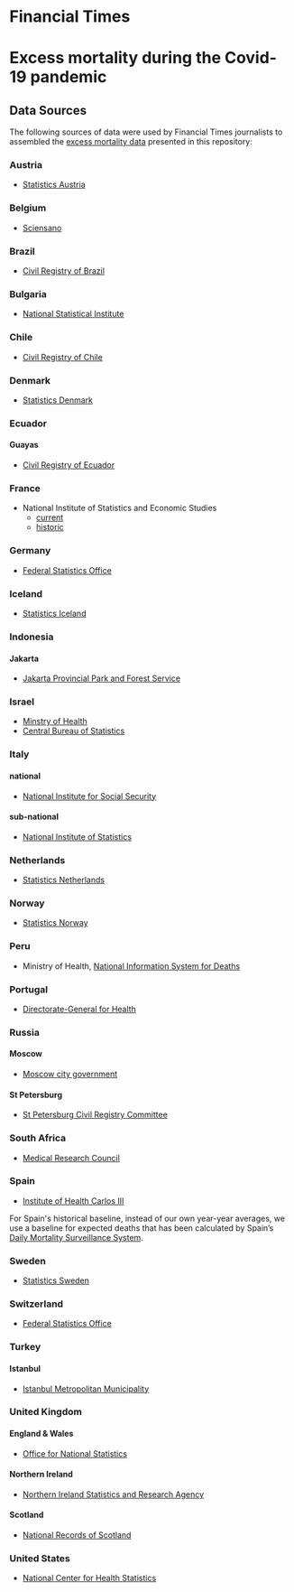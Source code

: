 # Financial Times
# Excess mortality during the Covid-19 pandemic
## Data Sources

The following sources of data were used by Financial Times journalists to assembled the [excess mortality data](README.md) presented in this repository:

### Austria
* [Statistics Austria](http://www.statistik.at/web_de/statistiken/menschen_und_gesellschaft/bevoelkerung/gestorbene/index.html)

### Belgium
* [Sciensano](https://covid-19.sciensano.be/fr/covid-19-situation-epidemiologique)

### Brazil
* [Civil Registry of Brazil](https://transparencia.registrocivil.org.br/registros)

### Bulgaria
* [National Statistical Institute](https://www.nsi.bg/en/content/18162/basic-page/deaths-bulgaria-weeks)

### Chile
 * [Civil Registry of Chile](https://github.com/MinCiencia/Datos-COVID19/tree/master/output/producto32)

### Denmark
 * [Statistics Denmark](https://m.statbank.dk/TableInfo/DODC2)

### Ecuador
#### Guayas
* [Civil Registry of Ecuador](https://www.registrocivil.gob.ec/cifras/)

### France
* National Institute of Statistics and Economic Studies
	* [current](https://insee.fr/fr/information/4470857)
	* [historic](https://www.insee.fr/fr/statistiques/4204054?sommaire=4204068#consulter-sommaire)

### Germany
* [Federal Statistics Office](https://www.destatis.de/DE/Themen/Gesellschaft-Umwelt/Bevoelkerung/Sterbefaelle-Lebenserwartung/sterbefallzahlen.html)

### Iceland
* [Statistics Iceland](https://hagstofa.is/utgafur/tilraunatolfraedi/danir-tt/)

### Indonesia
#### Jakarta
* [Jakarta Provincial Park and Forest Service](https://pertamananpemakaman.jakarta.go.id/v813/t1p1/csv-data25.csv/YXNzZXRzL2RhdGEvY3N2LXBlbWFrYW1hbi8-)

### Israel
* [Minstry of Health](https://www.health.gov.il/UnitsOffice/HD/PH/epidemiology/Pages/epidemiology_report.aspx?WPID=WPQ7&PN=6)
* [Central Bureau of Statistics](https://www.cbs.gov.il/he/publications/LochutTlushim/2020/%D7%A4%D7%98%D7%99%D7%A8%D7%95%D7%AA-2000-2020-%D7%9C%D7%A4%D7%99-%D7%A9%D7%91%D7%95%D7%A2.xlsx)

### Italy
#### national
* [National Institute for Social Security](https://www.inps.it/docallegatiNP/Mig/Dati_analisi_bilanci/Nota_CGSA_mortal_Covid19_def.pdf)  
#### sub-national
* [National Institute of Statistics](https://www.istat.it/en/archivio/240106)                                                                            
### Netherlands
* [Statistics Netherlands](https://opendata.cbs.nl/statline/#/CBS/nl/dataset/70895ned/table?ts=1585918931535)

### Norway
* [Statistics Norway](https://www.ssb.no/statbank/table/07995/)

### Peru
* Ministry of Health, [National Information System for Deaths](https://www.minsa.gob.pe/defunciones/)

### Portugal
* [Directorate-General for Health](https://evm.min-saude.pt/)                                                                                          
### Russia
#### Moscow
* [Moscow city government](https://data.mos.ru/opendata/7704111479-dinamika-registratsii-aktov-grajdanskogo-sostoyaniya?pageNumber=1&versionNumber=3&releaseNumber=42)
#### St Petersburg
* [St Petersburg Civil Registry Committee](http://kzags.gov.spb.ru/statistics/#3)
  
### South Africa 
* [Medical Research Council](https://www.samrc.ac.za/reports/report-weekly-deaths-south-africa)

### Spain

* [Institute of Health Carlos III](https://momo.isciii.es/public/momo/dashboard/momo_dashboard.html#datos)

For Spain's historical baseline, instead of our own year-year averages, we use a baseline for expected deaths that has been calculated by Spain’s [Daily Mortality Surveillance System](https://momo.isciii.es/public/momo/dashboard/momo_dashboard.html#datos).

### Sweden
* [Statistics Sweden](https://www.scb.se/om-scb/nyheter-och-pressmeddelanden/scb-publicerar-preliminar-statistik-over-doda-i-sverige/)

### Switzerland
* [Federal Statistics Office](https://www.bfs.admin.ch/bfs/en/home/statistics/health/state-health/mortality-causes-death.html)

### Turkey
#### Istanbul
* [Istanbul Metropolitan Municipality](https://www.turkiye.gov.tr/istanbul-buyuksehir-belediyesi-vefat-sorgulama)

### United Kingdom
#### England & Wales
* [Office for National Statistics](https://www.ons.gov.uk/peoplepopulationandcommunity/birthsdeathsandmarriages/deaths/datasets/weeklyprovisionalfiguresondeathsregisteredinenglandandwales)
#### Northern Ireland
* [Northern Ireland Statistics and Research Agency](https://www.nisra.gov.uk/publications/weekly-deaths)
#### Scotland
* [National Records of Scotland](https://www.nrscotland.gov.uk/statistics-and-data/statistics/statistics-by-theme/vital-events/general-publications/weekly-and-monthly-data-on-births-and-deaths/deaths-involving-coronavirus-covid-19-in-scotland)

### United States
* [National Center for Health Statistics](https://gis.cdc.gov/grasp/fluview/mortality.html)
